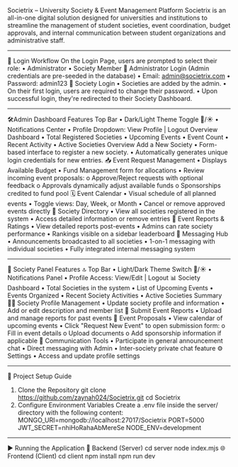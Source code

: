 Societrix – University Society & Event Management Platform
Societrix is an all-in-one digital solution designed for universities and institutions to streamline the management of student societies, event coordination, budget approvals, and internal communication between student organizations and administrative staff.
________________________________________
🔐 Login Workflow
On the Login Page, users are prompted to select their role:
•	Administrator
•	Society Member
🔸 Administrator Login
(Admin credentials are pre-seeded in the database)
•	Email: admin@societrix.com
•	Password: admin123
🔸 Society Login
•	Societies are added by the admin.
•	On their first login, users are required to change their password.
•	Upon successful login, they're redirected to their Society Dashboard.
________________________________________
🛠️Admin Dashboard Features
Top Bar
•	Dark/Light Theme Toggle 🌙/☀️
•	Notifications Center
•	Profile Dropdown: View Profile | Logout
Overview Dashboard
•	Total Registered Societies
•	Upcoming Events
•	Event Count
•	Recent Activity
•	Active Societies Overview
Add a New Society
•	Form-based interface to register a new society.
•	Automatically generates unique login credentials for new entries.
📥 Event Request Management
•	Displays Available Budget
•	Fund Management form for allocations
•	Review incoming event proposals:
o	Approve/Reject requests with optional feedback
o	Approvals dynamically adjust available funds
o	Sponsorships credited to fund pool
🗓️ Event Calendar
•	Visual schedule of all planned events
•	Toggle views: Day, Week, or Month
•	Cancel or remove approved events directly
🧾 Society Directory
•	View all societies registered in the system
•	Access detailed information or remove entries
📑 Event Reports & Ratings
•	View detailed reports post-events
•	Admins can rate society performance
•	Rankings visible on a sidebar leaderboard
💬 Messaging Hub
•	Announcements broadcasted to all societies
•	1-on-1 messaging with individual societies
•	Fully integrated internal messaging system
________________________________________
👥 Society Panel Features
🔝 Top Bar
•	Light/Dark Theme Switch 🌙/☀️
•	Notifications Panel
•	Profile Access: View/Edit | Logout
📊 Society Dashboard
•	Total Societies in the system
•	List of Upcoming Events
•	Events Organized
•	Recent Society Activities
•	Active Societies Summary
🧑‍💼 Society Profile Management
•	Update society profile and information
•	Add or edit description and member list
📑 Submit Event Reports
•	Upload and manage reports for past events
📝 Event Proposals
•	View calendar of upcoming events
•	Click "Request New Event" to open submission form:
o	Fill in event details
o	Upload documents
o	Add sponsorship information if applicable
💬 Communication Tools
•	Participate in general announcement chat
•	Direct messaging with Admin
•	Inter-society private chat feature
⚙️ Settings
•	Access and update profile settings
________________________________________
🚀 Project Setup Guide
1. Clone the Repository
git clone https://github.com/zaynah024/Societrix.git
cd Societrix
2. Configure Environment Variables
Create a .env file inside the server/ directory with the following content:
MONGO_URI=mongodb://localhost:27017/Societrix
PORT=5000
JWT_SECRET=nhiHoRahaAbMereSe
NODE_ENV=development
________________________________________
▶️ Running the Application
🔧 Backend (Server)
cd server
node index.mjs
🌐 Frontend (Client)
cd client
npm install
npm run dev

